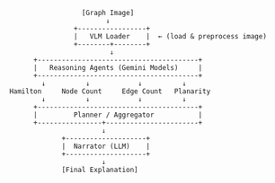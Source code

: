                           [Graph Image]
                                ↓
                        +-----------------+
                        |   VLM Loader    |  ← (load & preprocess image)
                        +--------+--------+
                                 ↓
              +----------------------------------------+
              |   Reasoning Agents (Gemini Models)     |
              +----------------------------------------+
                ↓          ↓            ↓          ↓
        Hamilton     Node Count     Edge Count   Planarity
                ↓          ↓            ↓          ↓
              +----------------------------------------+
              |         Planner / Aggregator           |
              +----------------+-----------------------+
                               ↓
                     +--------------------+
                     |  Narrator (LLM)    |
                     +--------------------+
                               ↓
                     [Final Explanation]
